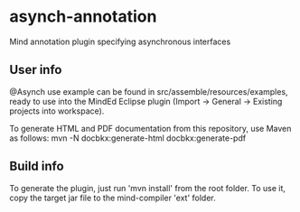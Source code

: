 asynch-annotation
==================

Mind annotation plugin specifying asynchronous interfaces

User info
---------

@Asynch use example can be found in src/assemble/resources/examples, ready to use into the MindEd Eclipse plugin (Import -> General -> Existing projects into workspace).

To generate HTML and PDF documentation from this repository, use Maven as follows:
mvn -N docbkx:generate-html docbkx:generate-pdf

Build info
----------

To generate the plugin, just run 'mvn install' from the root folder.
To use it, copy the target jar file to the mind-compiler 'ext' folder. 
